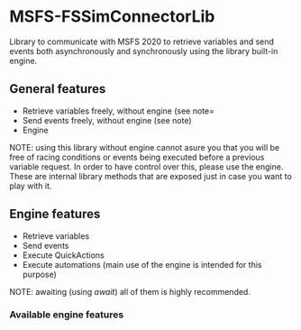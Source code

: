 # MSFS-FSSimConnectorLib
Library to communicate with MSFS 2020 to retrieve variables and send events both asynchronously and synchronously using the library built-in engine. 

## General features
 * Retrieve variables freely, without engine (see note=
 * Send events freely, without engine (see note)
 * Engine

NOTE: using this library without engine cannot asure you that you will be free of racing conditions or events being executed before a previous variable request. In order to have control over this, please use the engine. These are internal library methods that are exposed just in case you want to play with it.

## Engine features
 * Retrieve variables
 * Send events
 * Execute QuickActions
 * Execute automations (main use of the engine is intended for this purpose)

NOTE: awaiting (using *await*) all of them is highly recommended.

### Available engine features

